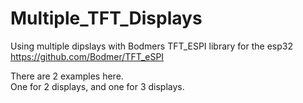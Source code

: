 # Multiple_TFT_Displays
Using multiple dipslays with Bodmers TFT_ESPI library for the esp32
https://github.com/Bodmer/TFT_eSPI

There are 2 examples here.  
One for 2 displays, and one for 3 displays.
